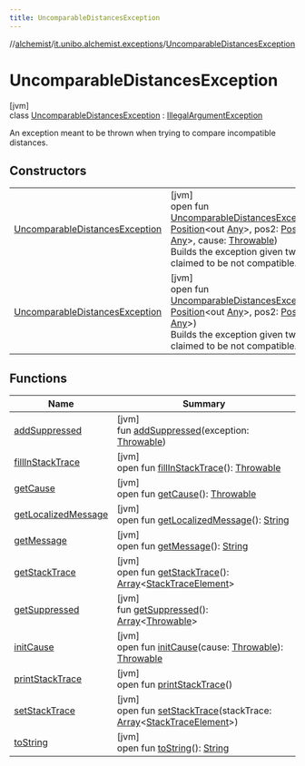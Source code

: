 ```yaml
---
title: UncomparableDistancesException
---
```

//[alchemist](../../../index.html)/[it.unibo.alchemist.exceptions](../index.html)/[UncomparableDistancesException](index.html)



# UncomparableDistancesException



[jvm]\
class [UncomparableDistancesException](index.html) : [IllegalArgumentException](https://docs.oracle.com/javase/8/docs/api/java/lang/IllegalArgumentException.html)

An exception meant to be thrown when trying to compare incompatible distances.



## Constructors


| | |
|---|---|
| [UncomparableDistancesException](-uncomparable-distances-exception.html) | [jvm]<br>open fun [UncomparableDistancesException](-uncomparable-distances-exception.html)(pos1: [Position](../../it.unibo.alchemist.model.interfaces/-position/index.html)<out [Any](https://kotlinlang.org/api/latest/jvm/stdlib/kotlin/-any/index.html)>, pos2: [Position](../../it.unibo.alchemist.model.interfaces/-position/index.html)<out [Any](https://kotlinlang.org/api/latest/jvm/stdlib/kotlin/-any/index.html)>, cause: [Throwable](https://docs.oracle.com/javase/8/docs/api/java/lang/Throwable.html))<br>Builds the exception given two positions claimed to be not compatible. |
| [UncomparableDistancesException](-uncomparable-distances-exception.html) | [jvm]<br>open fun [UncomparableDistancesException](-uncomparable-distances-exception.html)(pos1: [Position](../../it.unibo.alchemist.model.interfaces/-position/index.html)<out [Any](https://kotlinlang.org/api/latest/jvm/stdlib/kotlin/-any/index.html)>, pos2: [Position](../../it.unibo.alchemist.model.interfaces/-position/index.html)<out [Any](https://kotlinlang.org/api/latest/jvm/stdlib/kotlin/-any/index.html)>)<br>Builds the exception given two positions claimed to be not compatible. |


## Functions


| Name | Summary |
|---|---|
| [addSuppressed](../../it.unibo.alchemist.expressions.parser/-parse-exception/index.html#-1898257014%2FFunctions%2F-134779887) | [jvm]<br>fun [addSuppressed](../../it.unibo.alchemist.expressions.parser/-parse-exception/index.html#-1898257014%2FFunctions%2F-134779887)(exception: [Throwable](https://docs.oracle.com/javase/8/docs/api/java/lang/Throwable.html)) |
| [fillInStackTrace](../../it.unibo.alchemist.expressions.parser/-parse-exception/index.html#-1207709164%2FFunctions%2F-134779887) | [jvm]<br>open fun [fillInStackTrace](../../it.unibo.alchemist.expressions.parser/-parse-exception/index.html#-1207709164%2FFunctions%2F-134779887)(): [Throwable](https://docs.oracle.com/javase/8/docs/api/java/lang/Throwable.html) |
| [getCause](../../it.unibo.alchemist.expressions.parser/-parse-exception/index.html#-252564762%2FFunctions%2F-134779887) | [jvm]<br>open fun [getCause](../../it.unibo.alchemist.expressions.parser/-parse-exception/index.html#-252564762%2FFunctions%2F-134779887)(): [Throwable](https://docs.oracle.com/javase/8/docs/api/java/lang/Throwable.html) |
| [getLocalizedMessage](../../it.unibo.alchemist.expressions.parser/-parse-exception/index.html#-2138642817%2FFunctions%2F-134779887) | [jvm]<br>open fun [getLocalizedMessage](../../it.unibo.alchemist.expressions.parser/-parse-exception/index.html#-2138642817%2FFunctions%2F-134779887)(): [String](https://docs.oracle.com/javase/8/docs/api/java/lang/String.html) |
| [getMessage](get-message.html) | [jvm]<br>open fun [getMessage](get-message.html)(): [String](https://docs.oracle.com/javase/8/docs/api/java/lang/String.html) |
| [getStackTrace](../../it.unibo.alchemist.expressions.parser/-parse-exception/index.html#-1238049138%2FFunctions%2F-134779887) | [jvm]<br>open fun [getStackTrace](../../it.unibo.alchemist.expressions.parser/-parse-exception/index.html#-1238049138%2FFunctions%2F-134779887)(): [Array](https://kotlinlang.org/api/latest/jvm/stdlib/kotlin/-array/index.html)<[StackTraceElement](https://docs.oracle.com/javase/8/docs/api/java/lang/StackTraceElement.html)> |
| [getSuppressed](../../it.unibo.alchemist.expressions.parser/-parse-exception/index.html#1678506999%2FFunctions%2F-134779887) | [jvm]<br>fun [getSuppressed](../../it.unibo.alchemist.expressions.parser/-parse-exception/index.html#1678506999%2FFunctions%2F-134779887)(): [Array](https://kotlinlang.org/api/latest/jvm/stdlib/kotlin/-array/index.html)<[Throwable](https://docs.oracle.com/javase/8/docs/api/java/lang/Throwable.html)> |
| [initCause](../../it.unibo.alchemist.expressions.parser/-parse-exception/index.html#-104903378%2FFunctions%2F-134779887) | [jvm]<br>open fun [initCause](../../it.unibo.alchemist.expressions.parser/-parse-exception/index.html#-104903378%2FFunctions%2F-134779887)(cause: [Throwable](https://docs.oracle.com/javase/8/docs/api/java/lang/Throwable.html)): [Throwable](https://docs.oracle.com/javase/8/docs/api/java/lang/Throwable.html) |
| [printStackTrace](../../it.unibo.alchemist.expressions.parser/-parse-exception/index.html#-1357294889%2FFunctions%2F-134779887) | [jvm]<br>open fun [printStackTrace](../../it.unibo.alchemist.expressions.parser/-parse-exception/index.html#-1357294889%2FFunctions%2F-134779887)() |
| [setStackTrace](../../it.unibo.alchemist.expressions.parser/-parse-exception/index.html#-1146009933%2FFunctions%2F-134779887) | [jvm]<br>open fun [setStackTrace](../../it.unibo.alchemist.expressions.parser/-parse-exception/index.html#-1146009933%2FFunctions%2F-134779887)(stackTrace: [Array](https://kotlinlang.org/api/latest/jvm/stdlib/kotlin/-array/index.html)<[StackTraceElement](https://docs.oracle.com/javase/8/docs/api/java/lang/StackTraceElement.html)>) |
| [toString](../../it.unibo.alchemist.expressions.parser/-parse-exception/index.html#1869833549%2FFunctions%2F-134779887) | [jvm]<br>open fun [toString](../../it.unibo.alchemist.expressions.parser/-parse-exception/index.html#1869833549%2FFunctions%2F-134779887)(): [String](https://docs.oracle.com/javase/8/docs/api/java/lang/String.html) |

